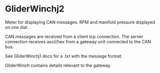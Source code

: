 GliderWinchj2
=============

Meter for displaying CAN messages.  RPM and manifold pressure displayed on one dial.  

CAN messages are received from a client tcp connection.  The server connection receives ascii/hex from a gateway unit connected to the CAN bus.

See GliderWinchj1 docs for a .txt with the message format.

GliderWinch contains details relevant to the gateway.



